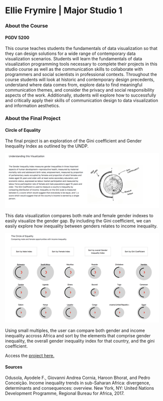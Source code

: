 # Ellie Frymire | Major Studio 1

### About the Course
#### PGDV 5200

This course teaches students the fundamentals of data visualization so that they 
can design solutions for a wide range of contemporary data visualization scenarios. 
Students will learn the fundamentals of data visualization programming tools 
necessary to complete their projects in this studio course as well as the 
communication skills to collaborate with programmers and social scientists in 
professional contexts. Throughout the course students will look at historic and 
contemporary design precedents, understand where data comes from, explore data to 
find meaningful communication themes, and consider the privacy and social 
responsibility aspects of the work. Additionally, students will explore how to 
successfully and critically apply their skills of communication design to data 
visualization and information aesthetics.

### About the Final Project
#### Circle of Equality

The final project is an exploration of the Gini coefficient and Gender Inequality 
Index as outlined by the UNDP. 

![drawing.png](images/drawing.png?raw=true)

This data visualization compares both male and female gender indexes to easily 
visualize the gender gap. By including the Gini coefficient, we can easily 
explore how inequality between genders relates to income inequality. 

![preview1.png](images/preview1.png?raw=true)

Using small multiples, the user can compare both gender and income inequality 
accross Africa and sort by the elements that comprise gender inequality, the 
overall gender inequality index for that country, and the gini coefficient.

Access the [project here.](https://efrymire.github.io/major-studio-1/UNDP_4_Tools/index-chart.html)

#### Sources

Odusola, Ayodele F., Giovanni Andrea Cornia, Haroon Bhorat, and Pedro Conceição. Income inequality trends in sub-Saharan Africa: divergence, determinants and consequences: overview. New York, NY: United Nations Development Programme, Regional Bureau for Africa, 2017.


